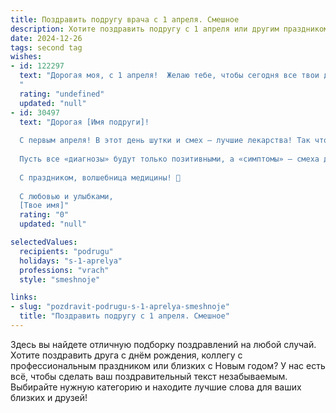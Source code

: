 ```yaml
---
title: Поздравить подругу врача с 1 апреля. Смешное
description: Хотите поздравить подругу с 1 апреля или другим праздником? Наш ИИ создаст незабываемое поздравление, а вы обязательно выделитесь среди других.  
date: 2024-12-26
tags: second tag
wishes:
- id: 122297
  text: "Дорогая моя, с 1 апреля!  Желаю тебе, чтобы сегодня все твои диагнозы были исключительно — \"отличное настроение\" и \"зашкаливающее счастье\"! Пусть  даже самые сложные пациенты сегодня будут невероятно милыми и послушными, а рабочая смена пройдёт гладко, как аппендицит у опытного хирурга (шутка, конечно!).  С праздником, доктор!  Надеюсь, твой юмор сегодня так же крепок, как твои нервы!
  "
  rating: "undefined"
  updated: "null"
- id: 30497
  text: "Дорогая [Имя подруги]!
  
  С первым апреля! В этот день шутки и смех — лучшие лекарства! Так что, как врач, ты точно знаешь, что прописывать своим пациентам? Улыбки и хорошее настроение! Желаю, чтобы в твоей жизни было не меньше веселых моментов, чем у пациентов после твоего приема — пусть каждый день будет полон веселья и смеха!
  
  Пусть все «диагнозы» будут только позитивными, а «симптомы» — смеха до слез! Оставайся такой же мудрой, веселой и самой шутливой врачевательницей наших сердец!
  
  С праздником, волшебница медицины! 🌟
  
  С любовью и улыбками,
  [Твое имя]"
  rating: "0"
  updated: "null"

selectedValues:
  recipients: "podrugu"
  holidays: "s-1-aprelya"
  professions: "vrach"
  style: "smeshnoje"

links:
- slug: "pozdravit-podrugu-s-1-aprelya-smeshnoje"
  title: "Поздравить подругу с 1 апреля. Смешное"
---
```


Здесь вы найдете отличную подборку поздравлений на любой случай. 
Хотите поздравить друга с днём рождения, коллегу с профессиональным праздником или близких с Новым годом? У нас есть всё, чтобы сделать ваш поздравительный текст незабываемым. Выбирайте нужную категорию и находите лучшие слова для ваших близких и друзей!
